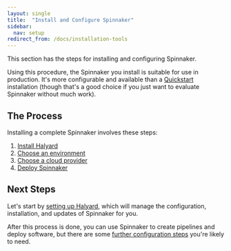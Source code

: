```yaml
---
layout: single
title:  "Install and Configure Spinnaker"
sidebar:
  nav: setup
redirect_from: /docs/installation-tools
---
```


This section has the steps for installing and configuring Spinnaker.

Using this procedure, the Spinnaker you install is suitable for use in production. 
It's more configurable and available than a [Quickstart](/setup/quickstart/)
installation (though that's a good choice if you just want to evaluate Spinnaker 
without much work). 

## The Process

Installing a complete Spinnaker involves these steps:
1. [Install Halyard](/setup/install/halyard/)
2. [Choose an environment](/setup/install/environment/)
3. [Choose a cloud provider](/setup/install/providers/)
4. [Deploy Spinnaker](/setup/install/deploy/)



## Next Steps

Let's start by [setting up Halyard](/setup/install/halyard/), which will manage
the configuration, installation, and updates of Spinnaker for you.

After this process is done, you can use Spinnaker to create pipelines and deploy software, 
but there are some [further configuration steps](/setup/other_config/) you're likely to need.
